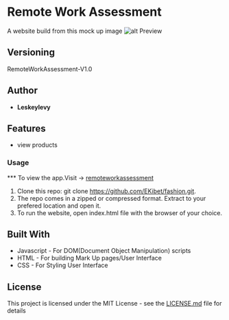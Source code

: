 # Remote Work Assessment


A website build from this mock up image ![alt Preview](https://github.com/moringaschool/moringa-core-interview-projects/blob/master/Assignment_1/page_guide.jpg)

## Versioning

 RemoteWorkAssessment-V1.0 

## Author

* **Leskeylevy**

## Features
* view products

### Usage

*** To view the app.Visit -> [remoteworkassessment](https://ekibet.github.io/fashion/)

1. Clone this repo: git clone https://github.com/EKibet/fashion.git.
2. The repo comes in a zipped or compressed format. Extract to your prefered location and open it.
3. To run the website, open index.html file with the browser of your choice.   
    


## Built With

* Javascript - For DOM(Document Object Manipulation) scripts
* HTML - For building Mark Up pages/User Interface
* CSS - For Styling User Interface


## License

This project is licensed under the MIT License - see the [LICENSE.md](LICENSE.md) file for details
